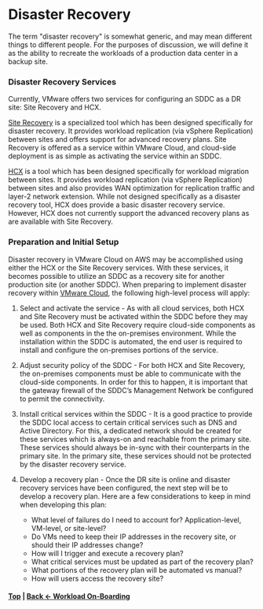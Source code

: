 # Disaster Recovery
The term "disaster recovery" is somewhat generic, and may mean different things to different people. For the purposes of discussion, we will define it as the ability to recreate the workloads of a production data center in a backup site.


### Disaster Recovery Services
Currently, VMware offers two services for configuring an SDDC as a DR site: Site Recovery and HCX.

[Site Recovery](https://www.vmware.com/products/site-recovery-manager.html) is a specialized tool which has been designed specifically for disaster recovery. It provides workload replication (via vSphere Replication) between sites and offers support for advanced recovery plans. Site Recovery is offered as a service within VMware Cloud, and cloud-side deployment is as simple as activating the service within an SDDC.

[HCX](https://hcx.vmware.com) is a tool which has been designed specifically for workload migration between sites. It provides workload replication (via vSphere Replication) between sites and also provides WAN optimization for replication traffic and layer-2 network extension. While not designed specifically as a disaster recovery tool, HCX does provide a basic disaster recovery service. However, HCX does not currently support the advanced recovery plans as are available with Site Recovery.



### Preparation and Initial Setup
Disaster recovery in VMware Cloud on AWS may be accomplished using either the HCX or the Site Recovery services. With these services, it becomes possible to utilize an SDDC as a recovery site for another production site (or another SDDC). When preparing to implement disaster recovery within [VMware Cloud](https://cloud.vmware.com), the following high-level process will apply:

1. Select and activate the service - As with all cloud services, both HCX and Site Recovery must be activated within the SDDC before they may be used. Both HCX and Site Recovery require cloud-side components as well as components in the the on-premises environment. While the installation within the SDDC is automated, the end user is required to install and configure the on-premises portions of the service.

2. Adjust security policy of the SDDC - For both HCX and Site Recovery, the on-premises components must be able to communicate with the cloud-side components. In order for this to happen, it is important that the gateway firewall of the SDDC’s Management Network be configured to permit the connectivity.

3. Install critical services within the SDDC - It is a good practice to provide the SDDC local access to certain critical services such as DNS and Active Directory. For this, a dedicated network should be created for these services which is always-on and reachable from the primary site. These services should always be in-sync with their counterparts in the primary site. In the primary site, these services should not be protected by the disaster recovery service.

4. Develop a recovery plan - Once the DR site is online and disaster recovery services have been configured, the next step will be to develop a recovery plan. Here are a few considerations to keep in mind when developing this plan:
    * What level of failures do I need to account for? Application-level, VM-level, or site-level?
    * Do VMs need to keep their IP addresses in the recovery site, or should their IP addresses change?
    * How will I trigger and execute a recovery plan?
    * What critical services must be updated as part of the recovery plan?
    * What portions of the recovery plan will be automated vs manual?
    * How will users access the recovery site?


    
#### [Top](./README.md) | [Back <- Workload On-Boarding](./05_workloadOnBoarding.md)
